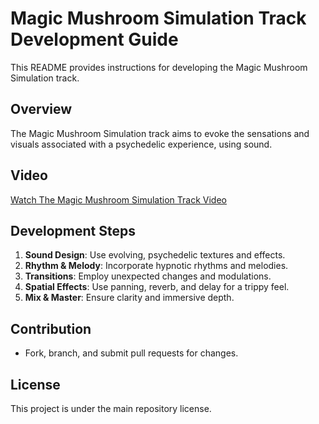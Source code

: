  # Magic Mushroom Simulation Track Development Guide

This README provides instructions for developing the Magic Mushroom Simulation track.

## Overview
The Magic Mushroom Simulation track aims to evoke the sensations and visuals associated with a psychedelic experience, using sound.

## Video
[Watch The Magic Mushroom Simulation Track Video](https://youtu.be/NZnJyAhPc2w?si=lOUviERIR2aFbHyO)

## Development Steps
1. **Sound Design**: Use evolving, psychedelic textures and effects.
2. **Rhythm & Melody**: Incorporate hypnotic rhythms and melodies.
3. **Transitions**: Employ unexpected changes and modulations.
4. **Spatial Effects**: Use panning, reverb, and delay for a trippy feel.
5. **Mix & Master**: Ensure clarity and immersive depth.

## Contribution
- Fork, branch, and submit pull requests for changes.

## License
This project is under the main repository license.